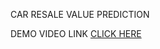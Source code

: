 
CAR RESALE VALUE PREDICTION


DEMO VIDEO LINK [CLICK HERE](https://www.youtube.com/watch?v=TeCI6dC0R0I)

